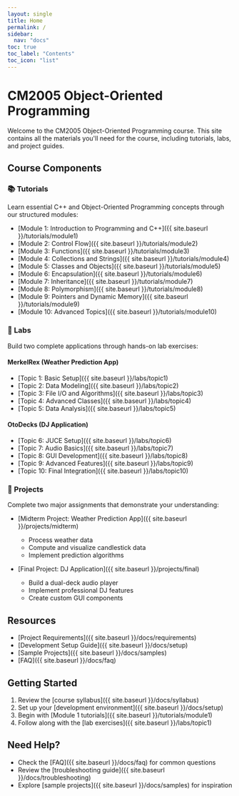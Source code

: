 ```yaml
---
layout: single
title: Home
permalink: /
sidebar:
  nav: "docs"
toc: true
toc_label: "Contents"
toc_icon: "list"
---
```


# CM2005 Object-Oriented Programming

Welcome to the CM2005 Object-Oriented Programming course. This site contains all the materials you'll need for the course, including tutorials, labs, and project guides.

## Course Components

### 📚 Tutorials
Learn essential C++ and Object-Oriented Programming concepts through our structured modules:

- [Module 1: Introduction to Programming and C++]({{ site.baseurl }}/tutorials/module1)
- [Module 2: Control Flow]({{ site.baseurl }}/tutorials/module2)
- [Module 3: Functions]({{ site.baseurl }}/tutorials/module3)
- [Module 4: Collections and Strings]({{ site.baseurl }}/tutorials/module4)
- [Module 5: Classes and Objects]({{ site.baseurl }}/tutorials/module5)
- [Module 6: Encapsulation]({{ site.baseurl }}/tutorials/module6)
- [Module 7: Inheritance]({{ site.baseurl }}/tutorials/module7)
- [Module 8: Polymorphism]({{ site.baseurl }}/tutorials/module8)
- [Module 9: Pointers and Dynamic Memory]({{ site.baseurl }}/tutorials/module9)
- [Module 10: Advanced Topics]({{ site.baseurl }}/tutorials/module10)

### 🔬 Labs
Build two complete applications through hands-on lab exercises:

#### MerkelRex (Weather Prediction App)
- [Topic 1: Basic Setup]({{ site.baseurl }}/labs/topic1)
- [Topic 2: Data Modeling]({{ site.baseurl }}/labs/topic2)
- [Topic 3: File I/O and Algorithms]({{ site.baseurl }}/labs/topic3)
- [Topic 4: Advanced Classes]({{ site.baseurl }}/labs/topic4)
- [Topic 5: Data Analysis]({{ site.baseurl }}/labs/topic5)

#### OtoDecks (DJ Application)
- [Topic 6: JUCE Setup]({{ site.baseurl }}/labs/topic6)
- [Topic 7: Audio Basics]({{ site.baseurl }}/labs/topic7)
- [Topic 8: GUI Development]({{ site.baseurl }}/labs/topic8)
- [Topic 9: Advanced Features]({{ site.baseurl }}/labs/topic9)
- [Topic 10: Final Integration]({{ site.baseurl }}/labs/topic10)

### 📝 Projects
Complete two major assignments that demonstrate your understanding:

- [Midterm Project: Weather Prediction App]({{ site.baseurl }}/projects/midterm)
  - Process weather data
  - Compute and visualize candlestick data
  - Implement prediction algorithms

- [Final Project: DJ Application]({{ site.baseurl }}/projects/final)
  - Build a dual-deck audio player
  - Implement professional DJ features
  - Create custom GUI components

## Resources

- [Project Requirements]({{ site.baseurl }}/docs/requirements)
- [Development Setup Guide]({{ site.baseurl }}/docs/setup)
- [Sample Projects]({{ site.baseurl }}/docs/samples)
- [FAQ]({{ site.baseurl }}/docs/faq)

## Getting Started

1. Review the [course syllabus]({{ site.baseurl }}/docs/syllabus)
2. Set up your [development environment]({{ site.baseurl }}/docs/setup)
3. Begin with [Module 1 tutorials]({{ site.baseurl }}/tutorials/module1)
4. Follow along with the [lab exercises]({{ site.baseurl }}/labs/topic1)

## Need Help?

- Check the [FAQ]({{ site.baseurl }}/docs/faq) for common questions
- Review the [troubleshooting guide]({{ site.baseurl }}/docs/troubleshooting)
- Explore [sample projects]({{ site.baseurl }}/docs/samples) for inspiration
